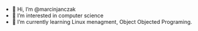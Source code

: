 - 👋 Hi, I’m @marcinjanczak
- 👀 I’m interested in computer science
- 🌱 I’m currently learning Linux menagment, Object Objected Programing.

<!---
marcinjanczak/marcinjanczak is a ✨ special ✨ repository because its `README.md` (this file) appears on your GitHub profile.
You can click the Preview link to take a look at your changes.
--->
